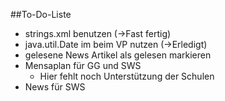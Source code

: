 ##To-Do-Liste

* strings.xml benutzen (->Fast fertig)
* java.util.Date im beim VP nutzen (->Erledigt)
* gelesene News Artikel als gelesen markieren
* Mensaplan für GG und SWS
  * Hier fehlt noch Unterstützung der Schulen
* News für SWS
